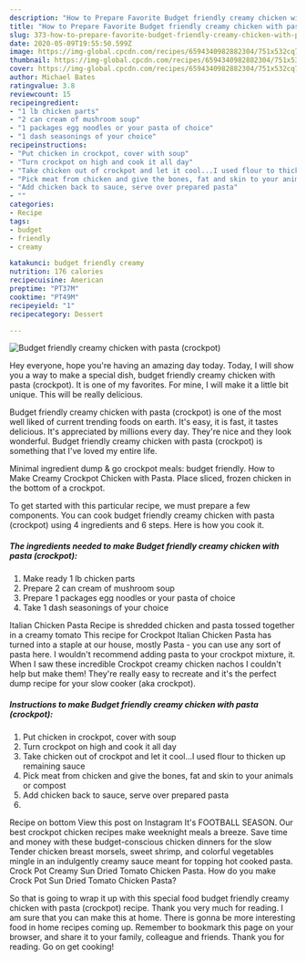 ```yaml
---
description: "How to Prepare Favorite Budget friendly creamy chicken with pasta (crockpot)"
title: "How to Prepare Favorite Budget friendly creamy chicken with pasta (crockpot)"
slug: 373-how-to-prepare-favorite-budget-friendly-creamy-chicken-with-pasta-crockpot
date: 2020-05-09T19:55:50.599Z
image: https://img-global.cpcdn.com/recipes/6594340982882304/751x532cq70/budget-friendly-creamy-chicken-with-pasta-crockpot-recipe-main-photo.jpg
thumbnail: https://img-global.cpcdn.com/recipes/6594340982882304/751x532cq70/budget-friendly-creamy-chicken-with-pasta-crockpot-recipe-main-photo.jpg
cover: https://img-global.cpcdn.com/recipes/6594340982882304/751x532cq70/budget-friendly-creamy-chicken-with-pasta-crockpot-recipe-main-photo.jpg
author: Michael Bates
ratingvalue: 3.8
reviewcount: 15
recipeingredient:
- "1 lb chicken parts"
- "2 can cream of mushroom soup"
- "1 packages egg noodles or your pasta of choice"
- "1 dash seasonings of your choice"
recipeinstructions:
- "Put chicken in crockpot, cover with soup"
- "Turn crockpot on high and cook it all day"
- "Take chicken out of crockpot and let it cool...I used flour to thicken up remaining sauce"
- "Pick meat from chicken and give the bones, fat and skin to your animals or compost"
- "Add chicken back to sauce, serve over prepared pasta"
- ""
categories:
- Recipe
tags:
- budget
- friendly
- creamy

katakunci: budget friendly creamy 
nutrition: 176 calories
recipecuisine: American
preptime: "PT37M"
cooktime: "PT49M"
recipeyield: "1"
recipecategory: Dessert

---
```



![Budget friendly creamy chicken with pasta (crockpot)](https://img-global.cpcdn.com/recipes/6594340982882304/751x532cq70/budget-friendly-creamy-chicken-with-pasta-crockpot-recipe-main-photo.jpg)

Hey everyone, hope you're having an amazing day today. Today, I will show you a way to make a special dish, budget friendly creamy chicken with pasta (crockpot). It is one of my favorites. For mine, I will make it a little bit unique. This will be really delicious.

Budget friendly creamy chicken with pasta (crockpot) is one of the most well liked of current trending foods on earth. It's easy, it is fast, it tastes delicious. It's appreciated by millions every day. They're nice and they look wonderful. Budget friendly creamy chicken with pasta (crockpot) is something that I've loved my entire life.

Minimal ingredient dump &amp; go crockpot meals: budget friendly. How to Make Creamy Crockpot Chicken with Pasta. Place sliced, frozen chicken in the bottom of a crockpot.


To get started with this particular recipe, we must prepare a few components. You can cook budget friendly creamy chicken with pasta (crockpot) using 4 ingredients and 6 steps. Here is how you cook it.

<!--inarticleads1-->

##### The ingredients needed to make Budget friendly creamy chicken with pasta (crockpot):

1. Make ready 1 lb chicken parts
1. Prepare 2 can cream of mushroom soup
1. Prepare 1 packages egg noodles or your pasta of choice
1. Take 1 dash seasonings of your choice


Italian Chicken Pasta Recipe is shredded chicken and pasta tossed together in a creamy tomato This recipe for Crockpot Italian Chicken Pasta has turned into a staple at our house, mostly Pasta - you can use any sort of pasta here. I wouldn&#39;t recommend adding pasta to your crockpot mixture, it. When I saw these incredible Crockpot creamy chicken nachos I couldn&#39;t help but make them! They&#39;re really easy to recreate and it&#39;s the perfect dump recipe for your slow cooker (aka crockpot). 

<!--inarticleads2-->

##### Instructions to make Budget friendly creamy chicken with pasta (crockpot):

1. Put chicken in crockpot, cover with soup
1. Turn crockpot on high and cook it all day
1. Take chicken out of crockpot and let it cool...I used flour to thicken up remaining sauce
1. Pick meat from chicken and give the bones, fat and skin to your animals or compost
1. Add chicken back to sauce, serve over prepared pasta
1. 


Recipe on bottom View this post on Instagram It&#39;s FOOTBALL SEASON. Our best crockpot chicken recipes make weeknight meals a breeze. Save time and money with these budget-conscious chicken dinners for the slow Tender chicken breast morsels, sweet shrimp, and colorful vegetables mingle in an indulgently creamy sauce meant for topping hot cooked pasta. Crock Pot Creamy Sun Dried Tomato Chicken Pasta. How do you make Crock Pot Sun Dried Tomato Chicken Pasta? 

So that is going to wrap it up with this special food budget friendly creamy chicken with pasta (crockpot) recipe. Thank you very much for reading. I am sure that you can make this at home. There is gonna be more interesting food in home recipes coming up. Remember to bookmark this page on your browser, and share it to your family, colleague and friends. Thank you for reading. Go on get cooking!
